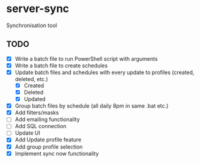 # server-sync
Synchronisation tool

## TODO

- [x] Write a batch file to run PowerShell script with arguments  
- [x] Write a batch file to create schedules  
- [x] Update batch files and schedules with every update to profiles (created, deleted, etc.)  
    - [x] Created
    - [x] Deleted
    - [x] Updated
- [x] Group batch files by schedule (all daily 8pm in same .bat etc.)
- [x] Add filters/masks  
- [ ] Add emailing functionality  
- [ ] Add SQL connection  
- [ ] Update UI  
- [x] Add Update profile feature
- [x] Add group profile selection
- [x] Implement sync now functionality
